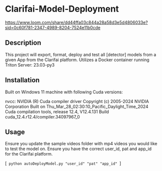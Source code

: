 # Clarifai-Model-Deployment

https://www.loom.com/share/dd44ffa03c844a28a58d3e5d4806033e?sid=0c60f781-2347-4989-8204-7524e11b0cde


## Description
This project will export, format, deploy and test all [detector] models from a given App from the Clarifai platform. 
Utilizes a Docker container running Triton Server: 23.03-py3 

## Installation
Built on Windows 11 machine with following Cuda versions:

nvcc: NVIDIA (R) Cuda compiler driver
Copyright (c) 2005-2024 NVIDIA Corporation
Built on Thu_Mar_28_02:30:10_Pacific_Daylight_Time_2024
Cuda compilation tools, release 12.4, V12.4.131
Build cuda_12.4.r12.4/compiler.34097967_0

## Usage
Ensure you update the sample videos folder with mp4 videos you would like to test the model on. 
Ensure you have the correct user_id, pat and app_id for the Clarifai platform.

[`  python autoDeployModel.py "user_id" "pat" "app_id"  `]
